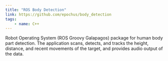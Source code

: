 ```yaml
---
title: "ROS Body Detection"
link: https://github.com/epochus/body_detection
tags:
    - name: C++
---
```

Robot Operating System (ROS Groovy Galapagos) package for human body part detection. The application scans, detects, and tracks the height, distance, and recent movements of the target, and provides audio output of the data.
